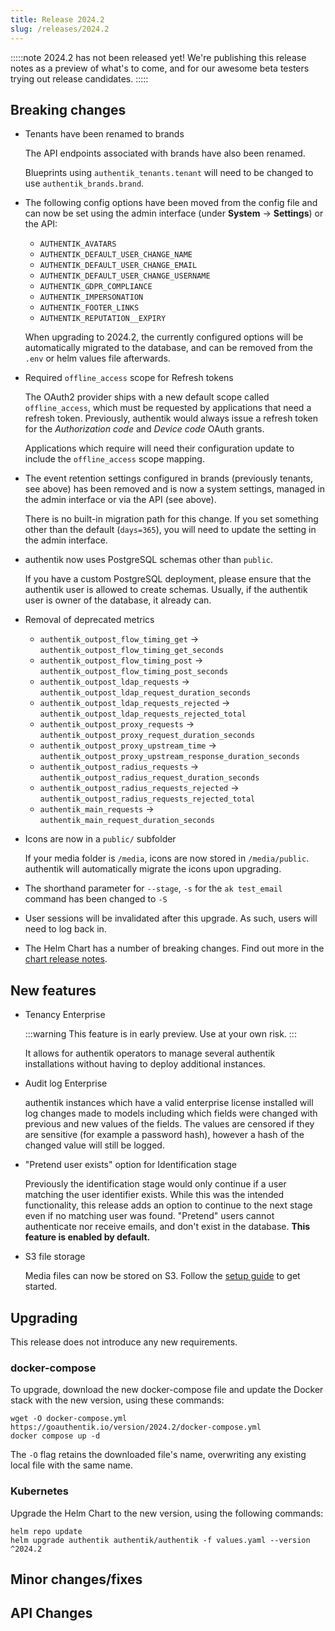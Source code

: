 ```yaml
---
title: Release 2024.2
slug: /releases/2024.2
---
```


:::::note
2024.2 has not been released yet! We're publishing this release notes as a preview of what's to come, and for our awesome beta testers trying out release candidates.
:::::

## Breaking changes

-   Tenants have been renamed to brands

    The API endpoints associated with brands have also been renamed.

    Blueprints using `authentik_tenants.tenant` will need to be changed to use `authentik_brands.brand`.

-   The following config options have been moved from the config file and can now be set using the admin interface (under **System** -> **Settings**) or the API:

    -   `AUTHENTIK_AVATARS`
    -   `AUTHENTIK_DEFAULT_USER_CHANGE_NAME`
    -   `AUTHENTIK_DEFAULT_USER_CHANGE_EMAIL`
    -   `AUTHENTIK_DEFAULT_USER_CHANGE_USERNAME`
    -   `AUTHENTIK_GDPR_COMPLIANCE`
    -   `AUTHENTIK_IMPERSONATION`
    -   `AUTHENTIK_FOOTER_LINKS`
    -   `AUTHENTIK_REPUTATION__EXPIRY`

    When upgrading to 2024.2, the currently configured options will be automatically migrated to the database, and can be removed from the `.env` or helm values file afterwards.

-   Required `offline_access` scope for Refresh tokens

    The OAuth2 provider ships with a new default scope called `offline_access`, which must be requested by applications that need a refresh token. Previously, authentik would always issue a refresh token for the _Authorization code_ and _Device code_ OAuth grants.

    Applications which require will need their configuration update to include the `offline_access` scope mapping.

-   The event retention settings configured in brands (previously tenants, see above) has been removed and is now a system settings, managed in the admin interface or via the API (see above).

    There is no built-in migration path for this change. If you set something other than the default (`days=365`), you will need to update the setting in the admin interface.

-   authentik now uses PostgreSQL schemas other than `public`.

    If you have a custom PostgreSQL deployment, please ensure that the authentik user is allowed to create schemas. Usually, if the authentik user is owner of the database, it already can.

-   Removal of deprecated metrics

    -   `authentik_outpost_flow_timing_get` -> `authentik_outpost_flow_timing_get_seconds`
    -   `authentik_outpost_flow_timing_post` -> `authentik_outpost_flow_timing_post_seconds`
    -   `authentik_outpost_ldap_requests` -> `authentik_outpost_ldap_request_duration_seconds`
    -   `authentik_outpost_ldap_requests_rejected` -> `authentik_outpost_ldap_requests_rejected_total`
    -   `authentik_outpost_proxy_requests` -> `authentik_outpost_proxy_request_duration_seconds`
    -   `authentik_outpost_proxy_upstream_time` -> `authentik_outpost_proxy_upstream_response_duration_seconds`
    -   `authentik_outpost_radius_requests` -> `authentik_outpost_radius_request_duration_seconds`
    -   `authentik_outpost_radius_requests_rejected` -> `authentik_outpost_radius_requests_rejected_total`
    -   `authentik_main_requests` -> `authentik_main_request_duration_seconds`

-   Icons are now in a `public/` subfolder

    If your media folder is `/media`, icons are now stored in `/media/public`. authentik will automatically migrate the icons upon upgrading.

-   The shorthand parameter for `--stage`, `-s` for the `ak test_email` command has been changed to `-S`

-   User sessions will be invalidated after this upgrade. As such, users will need to log back in.

-   The Helm Chart has a number of breaking changes. Find out more in the [chart release notes](https://github.com/goauthentik/helm/releases/tag/authentik-2024.2.0).

## New features

-   Tenancy <span class="badge badge--primary">Enterprise</span>

    :::warning
    This feature is in early preview. Use at your own risk.
    :::

    It allows for authentik operators to manage several authentik installations without having to deploy additional instances.

-   Audit log <span class="badge badge--primary">Enterprise</span>

    authentik instances which have a valid enterprise license installed will log changes made to models including which fields were changed with previous and new values of the fields. The values are censored if they are sensitive (for example a password hash), however a hash of the changed value will still be logged.

-   "Pretend user exists" option for Identification stage

    Previously the identification stage would only continue if a user matching the user identifier exists. While this was the intended functionality, this release adds an option to continue to the next stage even if no matching user was found. "Pretend" users cannot authenticate nor receive emails, and don't exist in the database. **This feature is enabled by default.**

-   S3 file storage

    Media files can now be stored on S3. Follow the [setup guide](../../installation/storage-s3.md) to get started.

## Upgrading

This release does not introduce any new requirements.

### docker-compose

To upgrade, download the new docker-compose file and update the Docker stack with the new version, using these commands:

```
wget -O docker-compose.yml https://goauthentik.io/version/2024.2/docker-compose.yml
docker compose up -d
```

The `-O` flag retains the downloaded file's name, overwriting any existing local file with the same name.

### Kubernetes

Upgrade the Helm Chart to the new version, using the following commands:

```shell
helm repo update
helm upgrade authentik authentik/authentik -f values.yaml --version ^2024.2
```

## Minor changes/fixes

<!-- _Insert the output of `make gen-changelog` here_ -->

## API Changes

<!-- _Insert output of `make gen-diff` here_ -->
